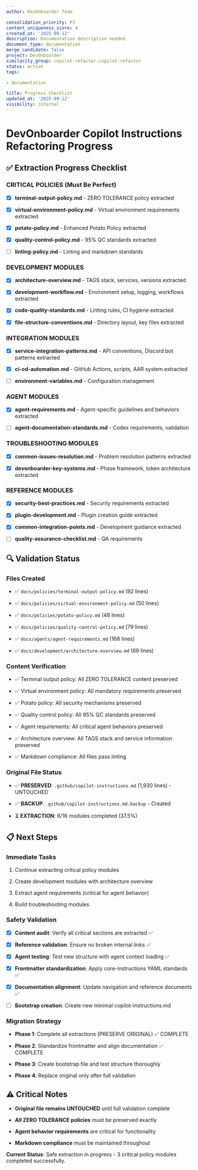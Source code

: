 ```yaml
---
author: DevOnboarder Team

consolidation_priority: P3
content_uniqueness_score: 4
created_at: '2025-09-12'
description: Documentation description needed
document_type: documentation
merge_candidate: false
project: DevOnboarder
similarity_group: copilot-refactor-copilot-refactor
status: active
tags:

- documentation

title: Progress Checklist
updated_at: '2025-09-12'
visibility: internal
---
```


# DevOnboarder Copilot Instructions Refactoring Progress

## ✅ **Extraction Progress Checklist**

### **CRITICAL POLICIES (Must Be Perfect)**

- [x] **terminal-output-policy.md** - ZERO TOLERANCE policy extracted

- [x] **virtual-environment-policy.md** - Virtual environment requirements extracted

- [x] **potato-policy.md** - Enhanced Potato Policy extracted

- [x] **quality-control-policy.md** - 95% QC standards extracted

- [ ] **linting-policy.md** - Linting and markdown standards

### **DEVELOPMENT MODULES**

- [x] **architecture-overview.md** - TAGS stack, services, versions extracted

- [x] **development-workflow.md** - Environment setup, logging, workflows extracted

- [x] **code-quality-standards.md** - Linting rules, CI hygiene extracted

- [x] **file-structure-conventions.md** - Directory layout, key files extracted

### **INTEGRATION MODULES**

- [x] **service-integration-patterns.md** - API conventions, Discord bot patterns extracted

- [x] **ci-cd-automation.md** - GitHub Actions, scripts, AAR system extracted

- [ ] **environment-variables.md** - Configuration management

### **AGENT MODULES**

- [x] **agent-requirements.md** - Agent-specific guidelines and behaviors extracted

- [ ] **agent-documentation-standards.md** - Codex requirements, validation

### **TROUBLESHOOTING MODULES**

- [x] **common-issues-resolution.md** - Problem resolution patterns extracted

- [x] **devonboarder-key-systems.md** - Phase framework, token architecture extracted

### **REFERENCE MODULES**

- [x] **security-best-practices.md** - Security requirements extracted

- [x] **plugin-development.md** - Plugin creation guide extracted

- [x] **common-integration-points.md** - Development guidance extracted

- [ ] **quality-assurance-checklist.md** - QA requirements

## 🔍 **Validation Status**

### **Files Created**

- ✅ `docs/policies/terminal-output-policy.md` (92 lines)

- ✅ `docs/policies/virtual-environment-policy.md` (50 lines)

- ✅ `docs/policies/potato-policy.md` (48 lines)

- ✅ `docs/policies/quality-control-policy.md` (79 lines)

- ✅ `docs/agents/agent-requirements.md` (168 lines)

- ✅ `docs/development/architecture-overview.md` (69 lines)

### **Content Verification**

- ✅ Terminal output policy: All ZERO TOLERANCE content preserved

- ✅ Virtual environment policy: All mandatory requirements preserved

- ✅ Potato policy: All security mechanisms preserved

- ✅ Quality control policy: All 95% QC standards preserved

- ✅ Agent requirements: All critical agent behaviors preserved

- ✅ Architecture overview: All TAGS stack and service information preserved

- ✅ Markdown compliance: All files pass linting

### **Original File Status**

- ✅ **PRESERVED**: `.github/copilot-instructions.md` (1,930 lines) - UNTOUCHED

- ✅ **BACKUP**: `.github/copilot-instructions.md.backup` - Created

- ⏳ **EXTRACTION**: 6/16 modules completed (37.5%)

## 📋 **Next Steps**

### **Immediate Tasks**

1. Continue extracting critical policy modules

2. Create development modules with architecture overview

3. Extract agent requirements (critical for agent behavior)

4. Build troubleshooting modules

### **Safety Validation**

- [x] **Content audit**: Verify all critical sections are extracted ✅

- [x] **Reference validation**: Ensure no broken internal links ✅

- [x] **Agent testing**: Test new structure with agent context loading ✅

- [x] **Frontmatter standardization**: Apply core-instructions YAML standards ✅

- [x] **Documentation alignment**: Update navigation and reference documents ✅

- [ ] **Bootstrap creation**: Create new minimal copilot-instructions.md

### **Migration Strategy**

- **Phase 1**: Complete all extractions (PRESERVE ORIGINAL) ✅ COMPLETE

- **Phase 2**: Standardize frontmatter and align documentation ✅ COMPLETE

- **Phase 3**: Create bootstrap file and test structure thoroughly

- **Phase 4**: Replace original only after full validation

## ⚠️ **Critical Notes**

- **Original file remains UNTOUCHED** until full validation complete

- **All ZERO TOLERANCE policies** must be preserved exactly

- **Agent behavior requirements** are critical for functionality

- **Markdown compliance** must be maintained throughout

**Current Status**: Safe extraction in progress - 3 critical policy modules completed successfully.
